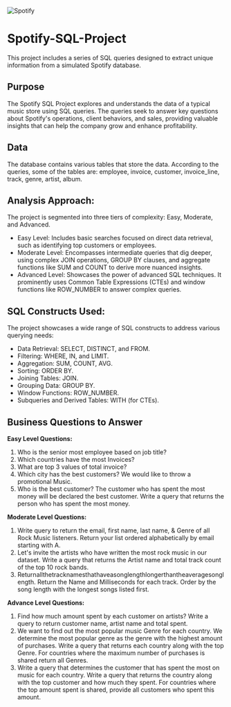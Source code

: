 ![Spotify](https://github.com/user-attachments/assets/b2038492-c22f-42c6-a530-166939183a03)

# Spotify-SQL-Project

This project includes a series of SQL queries designed to extract unique information from a simulated Spotify database.

## Purpose

The Spotify SQL Project explores and understands the data of a typical music store using SQL queries. The queries seek to answer key questions about Spotify's operations, client behaviors, and sales, providing valuable insights that can help the company grow and enhance profitability.

## Data

The database contains various tables that store the data. According to the queries, some of the tables are: employee, invoice, customer, invoice_line, track, genre, artist, album.

## Analysis Approach:

The project is segmented into three tiers of complexity: Easy, Moderate, and Advanced.

  * Easy Level: Includes basic searches focused on direct data retrieval, such as identifying top customers or employees.
  * Moderate Level: Encompasses intermediate queries that dig deeper, using complex JOIN operations, GROUP BY clauses, and aggregate functions like SUM and COUNT to derive more nuanced insights.
  * Advanced Level: Showcases the power of advanced SQL techniques. It prominently uses Common Table Expressions (CTEs) and window functions like ROW_NUMBER to answer complex queries.

## SQL Constructs Used:

The project showcases a wide range of SQL constructs to address various querying needs:

  * Data Retrieval: SELECT, DISTINCT, and FROM.
  * Filtering: WHERE, IN, and LIMIT.
  * Aggregation: SUM, COUNT, AVG.
  * Sorting: ORDER BY.
  * Joining Tables: JOIN.
  * Grouping Data: GROUP BY.
  * Window Functions: ROW_NUMBER.
  * Subqueries and Derived Tables: WITH (for CTEs).

## Business Questions to Answer

****Easy Level Questions:****
1. Who is the senior most employee based on job title?
2. Which countries have the most Invoices?
3. What are top 3 values of total invoice?
4. Which city has the best customers? We would like to throw a promotional Music.
5. Who is the best customer? The customer who has spent the most money will be declared the best customer. Write a query that returns the person who has spent the most money.

****Moderate Level Questions:****

1. Write query to return the email, first name, last name, & Genre of all Rock Music listeners. Return your list ordered alphabetically by email starting with A.
2. Let's invite the artists who have written the most rock music in our dataset. Write a query that returns the Artist name and total track count of the top 10 rock bands.
3. Returnallthetracknamesthathaveasonglengthlongerthantheaveragesonglength. Return the Name and Milliseconds for each track. Order by the song length with the longest songs listed first.


****Advance Level Questions:****

1. Find how much amount spent by each customer on artists? Write a query to return customer name, artist name and total spent.
2. We want to find out the most popular music Genre for each country. We determine the most popular genre as the genre with the highest amount of purchases. Write a query that returns each country along with the top Genre. For countries where the maximum number of purchases is shared return all Genres.
3. Write a query that determines the customer that has spent the most on music for each country. Write a query that returns the country along with the top customer and how much they spent. For countries where the top amount spent is shared, provide all customers who spent this amount.
